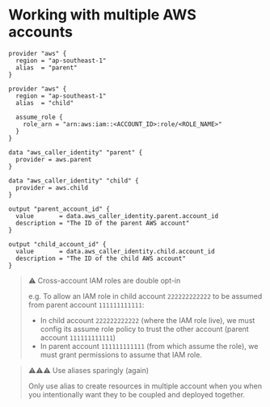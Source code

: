 # Working with multiple AWS accounts

```t
provider "aws" {
  region = "ap-southeast-1"
  alias  = "parent"
}

provider "aws" {
  region = "ap-southeast-1"
  alias  = "child"

  assume_role {
    role_arn = "arn:aws:iam::<ACCOUNT_ID>:role/<ROLE_NAME>"
  }
}

data "aws_caller_identity" "parent" {
  provider = aws.parent
}

data "aws_caller_identity" "child" {
  provider = aws.child
}

output "parent_account_id" {
  value       = data.aws_caller_identity.parent.account_id
  description = "The ID of the parent AWS account"
}

output "child_account_id" {
  value       = data.aws_caller_identity.child.account_id
  description = "The ID of the child AWS account"
}
```

> ⚠️ Cross-account IAM roles are double opt-in
>
> e.g. To allow an IAM role in child account `222222222222` to be assumed from parent account `111111111111`:
>
> - In child account `222222222222` (where the IAM role live), we must config its assume role policy to trust the other account (parent account `111111111111`)
> - In parent account `111111111111` (from which assume the role), we must grant permissions to assume that IAM role.

> ⚠️⚠️⚠️ Use aliases sparingly (again)
>
> Only use alias to create resources in multiple account when you when you intentionally want they to be coupled and deployed together.
